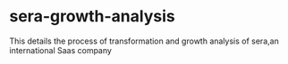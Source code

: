 # sera-growth-analysis
This details the process of transformation and growth analysis of sera,an international Saas company

